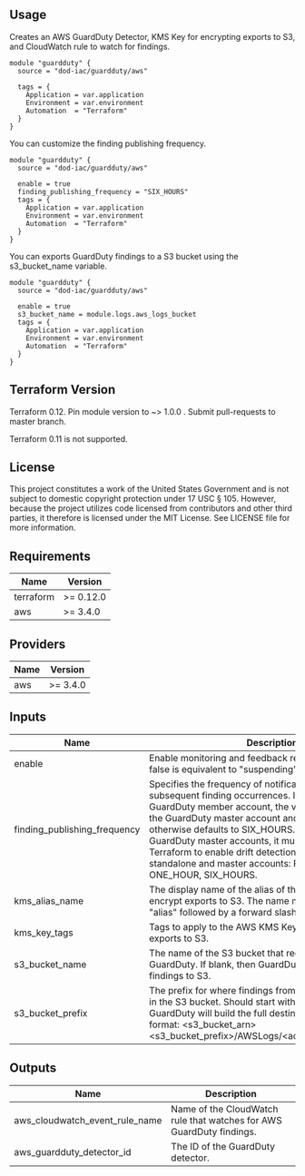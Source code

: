 ## Usage

Creates an AWS GuardDuty Detector, KMS Key for encrypting exports to S3, and CloudWatch rule to watch for findings.

```hcl
module "guardduty" {
  source = "dod-iac/guardduty/aws"

  tags = {
    Application = var.application
    Environment = var.environment
    Automation  = "Terraform"
  }
}
```

You can customize the finding publishing frequency.

```hcl
module "guardduty" {
  source = "dod-iac/guardduty/aws"

  enable = true
  finding_publishing_frequency = "SIX_HOURS"
  tags = {
    Application = var.application
    Environment = var.environment
    Automation  = "Terraform"
  }
}
```

You can exports GuardDuty findings to a S3 bucket using the s3\_bucket\_name variable.

```hcl
module "guardduty" {
  source = "dod-iac/guardduty/aws"

  enable = true
  s3_bucket_name = module.logs.aws_logs_bucket
  tags = {
    Application = var.application
    Environment = var.environment
    Automation  = "Terraform"
  }
}
```

## Terraform Version

Terraform 0.12. Pin module version to ~> 1.0.0 . Submit pull-requests to master branch.

Terraform 0.11 is not supported.

## License

This project constitutes a work of the United States Government and is not subject to domestic copyright protection under 17 USC § 105.  However, because the project utilizes code licensed from contributors and other third parties, it therefore is licensed under the MIT License.  See LICENSE file for more information.

## Requirements

| Name | Version |
|------|---------|
| terraform | >= 0.12.0 |
| aws | >= 3.4.0 |

## Providers

| Name | Version |
|------|---------|
| aws | >= 3.4.0 |

## Inputs

| Name | Description | Type | Default | Required |
|------|-------------|------|---------|:--------:|
| enable | Enable monitoring and feedback reporting.  Setting to false is equivalent to "suspending" GuardDuty. | `bool` | `true` | no |
| finding\_publishing\_frequency | Specifies the frequency of notifications sent for subsequent finding occurrences.  If the detector is a GuardDuty member account, the value is determined by the GuardDuty master account and cannot be modified, otherwise defaults to SIX\_HOURS.  For standalone and GuardDuty master accounts, it must be configured in Terraform to enable drift detection.  Valid values for standalone and master accounts: FIFTEEN\_MINUTES, ONE\_HOUR, SIX\_HOURS. | `string` | `"FIFTEEN_MINUTES"` | no |
| kms\_alias\_name | The display name of the alias of the KMS key used to encrypt exports to S3. The name must start with the word "alias" followed by a forward slash (alias/). | `string` | `"alias/guardduty"` | no |
| kms\_key\_tags | Tags to apply to the AWS KMS Key used to encrypt exports to S3. | `map(string)` | `{}` | no |
| s3\_bucket\_name | The name of the S3 bucket that receives findings from GuardDuty.  If blank, then GuardDuty does not export findings to S3. | `string` | `""` | no |
| s3\_bucket\_prefix | The prefix for where findings from GuardDuty are stored in the S3 bucket.  Should start with "/" if defined.  GuardDuty will build the full destination ARN using this format: <s3\_bucket\_arn><s3\_bucket\_prefix>/AWSLogs/<account\_id>/GuardDuty/<region>. | `string` | `"/guardduty"` | no |

## Outputs

| Name | Description |
|------|-------------|
| aws\_cloudwatch\_event\_rule\_name | Name of the CloudWatch rule that watches for AWS GuardDuty findings. |
| aws\_guardduty\_detector\_id | The ID of the GuardDuty detector. |

